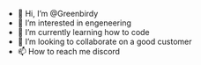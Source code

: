 - 👋 Hi, I’m @Greenbirdy
- 👀 I’m interested in engeneering
- 🌱 I’m currently learning how to code
- 💞️ I’m looking to collaborate on a good customer
- 📫 How to reach me discord

<!---
Greenbirdy/Greenbirdy is a ✨ special ✨ repository because its `README.md` (this file) appears on your GitHub profile.
You can click the Preview link to take a look at your changes.
--->
